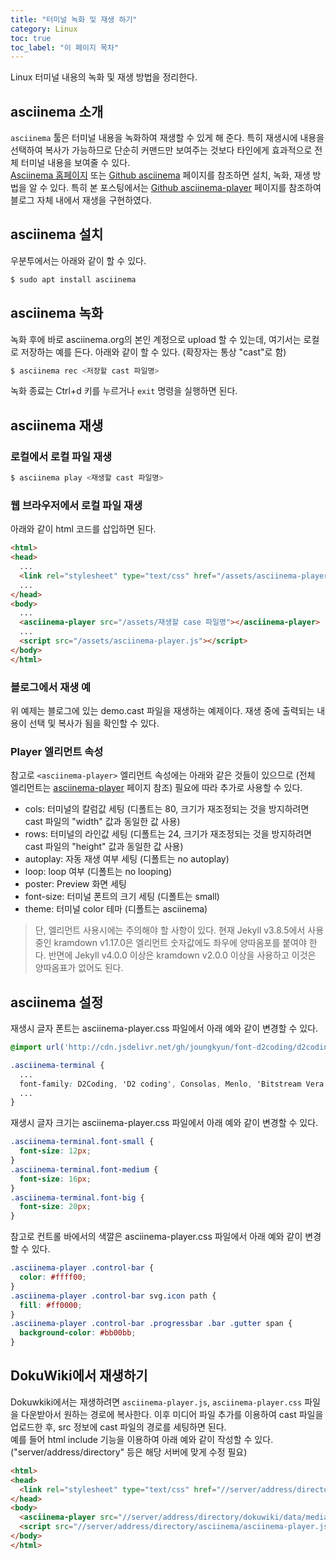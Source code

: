```yaml
---
title: "터미널 녹화 및 재생 하기"
category: Linux
toc: true
toc_label: "이 페이지 목차"
---
```


Linux 터미널 내용의 녹화 및 재생 방법을 정리한다.

## asciinema 소개
`asciinema` 툴은 터미널 내용을 녹화하여 재생할 수 있게 해 준다. 특히 재생시에 내용을 선택하여 복사가 가능하므로 단순히 커맨드만 보여주는 것보다 타인에게 효과적으로 전체 터미널 내용을 보여줄 수 있다.  
[Asciinema 홈페이지](https://asciinema.org/) 또는 [Github asciinema](https://github.com/asciinema/asciinema) 페이지를 참조하면 설치, 녹화, 재생 방법을 알 수 있다. 특히 본 포스팅에서는 [Github asciinema-player](https://github.com/asciinema/asciinema-player) 페이지를 참조하여 블로그 자체 내에서 재생을 구현하였다.

## asciinema 설치
우분투에서는 아래와 같이 할 수 있다.
```bash
$ sudo apt install asciinema
```

## asciinema 녹화
녹화 후에 바로 asciinema.org의 본인 계정으로 upload 할 수 있는데, 여기서는 로컬로 저장하는 예를 든다.
아래와 같이 할 수 있다. (확장자는 통상 "cast"로 함)
```bash
$ asciinema rec <저장할 cast 파일명>
```
녹화 종료는 Ctrl+d 키를 누르거나 `exit` 명령을 실행하면 된다.

## asciinema 재생
### 로컬에서 로컬 파일 재생
```bash
$ asciinema play <재생할 cast 파일명>
```

### 웹 브라우저에서 로컬 파일 재생
아래와 같이 html 코드를 삽입하면 된다.
```html
<html>
<head>
  ...
  <link rel="stylesheet" type="text/css" href="/assets/asciinema-player.css"/>
  ...
</head>
<body>
  ...
  <asciinema-player src="/assets/재생할 case 파일명"></asciinema-player>
  ...
  <script src="/assets/asciinema-player.js"></script>
</body>
</html>
```

### 블로그에서 재생 예
<head>
  <link rel="stylesheet" type="text/css" href="/assets/css/asciinema-player.css"/>
</head>
<asciinema-player src="/assets/cast/demo.cast" cols="100" rows="18" font-size="medium" poster="data:text/plain,\e[9;1H\e[1;33masciinema 데모, 재생 내용 복사 가능"></asciinema-player>
<script src="/assets/js/asciinema-player.js"></script>

위 예제는 블로그에 있는 demo.cast 파일을 재생하는 예제이다. 재생 중에 출력되는 내용이 선택 및 복사가 됨을 확인할 수 있다.

### Player 엘리먼트 속성
참고로 `<asciinema-player>` 엘리먼트 속성에는 아래와 같은 것들이 있으므로 (전체 엘리먼트는 [asciinema-player](https://github.com/asciinema/asciinema-player) 페이지 참조) 필요에 따라 추가로 사용할 수 있다.
  * cols: 터미널의 칼럼값 세팅 (디폴트는 80, 크기가 재조정되는 것을 방지하려면 cast 파일의 "width" 값과 동일한 값 사용)
  * rows: 터미널의 라인값 세팅 (디폴트는 24, 크기가 재조정되는 것을 방지하려면 cast 파일의 "height" 값과 동일한 값 사용)
  * autoplay: 자동 재생 여부 세팅 (디폴트는 no autoplay)
  * loop: loop 여부 (디폴트는 no looping)
  * poster: Preview 화면 세팅
  * font-size: 터미널 폰트의 크기 세팅 (디폴트는 small)
  * theme: 터미널 color 테마 (디폴트는 asciinema)

> 단, 엘리먼트 사용시에는 주의해야 할 사항이 있다. 현재 Jekyll v3.8.5에서 사용 중인 kramdown v1.17.0은 엘리먼트 숫자값에도 좌우에 양따옴포를 붙여야 한다. 반면에 Jekyll v4.0.0 이상은 kramdown v2.0.0 이상을 사용하고 이것은 양따옴표가 없어도 된다.

## asciinema 설정
재생시 글자 폰트는 asciinema-player.css 파일에서 아래 예와 같이 변경할 수 있다.
```css
@import url('http://cdn.jsdelivr.net/gh/joungkyun/font-d2coding/d2coding.css?family=D2 coding');

.asciinema-terminal {
  ...
  font-family: D2Coding, 'D2 coding', Consolas, Menlo, 'Bitstream Vera Sans Mono', monospace, 'Powerline Symbols';
  ...
}
```

재생시 글자 크기는 asciinema-player.css 파일에서 아래 예와 같이 변경할 수 있다.
```css
.asciinema-terminal.font-small {
  font-size: 12px;
}
.asciinema-terminal.font-medium {
  font-size: 16px;
}
.asciinema-terminal.font-big {
  font-size: 20px;
}
```

참고로 컨트롤 바에서의 색깔은 asciinema-player.css 파일에서 아래 예와 같이 변경할 수 있다.
```css
.asciinema-player .control-bar {
  color: #ffff00;
}
.asciinema-player .control-bar svg.icon path {
  fill: #ff0000;
}
.asciinema-player .control-bar .progressbar .bar .gutter span {
  background-color: #bb00bb;
}
```

## DokuWiki에서 재생하기
Dokuwkiki에서는 재생하려면 `asciinema-player.js`, `asciinema-player.css` 파일을 다운받아서 원하는 경로에 복사한다. 이후 미디어 파일 추가를 이용하여 cast 파일을 업로드한 후, src 정보에 cast 파일의 경로를 세팅하면 된다.  
예를 들어 html include 기능을 이용하여 아래 예와 같이 작성할 수 있다. ("server/address/directory" 등은 해당 서버에 맞게 수정 필요)
```html
<html>
<head>
  <link rel="stylesheet" type="text/css" href="//server/address/directory/asciinema/asciinema-player.css"/>
</head>
<body>
  <asciinema-player src="//server/address/directory/dokuwiki/data/media/demo.cast" cols=100 rows=18 font-size=medium></asciinema-player>
  <script src="//server/address/directory/asciinema/asciinema-player.js"></script>
</body>
</html>
```

